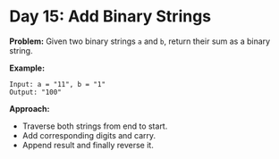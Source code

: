 # Day 15: Add Binary Strings

**Problem:**
Given two binary strings `a` and `b`, return their sum as a binary string.

**Example:**
```
Input: a = "11", b = "1"
Output: "100"
```

**Approach:**
- Traverse both strings from end to start.
- Add corresponding digits and carry.
- Append result and finally reverse it.
